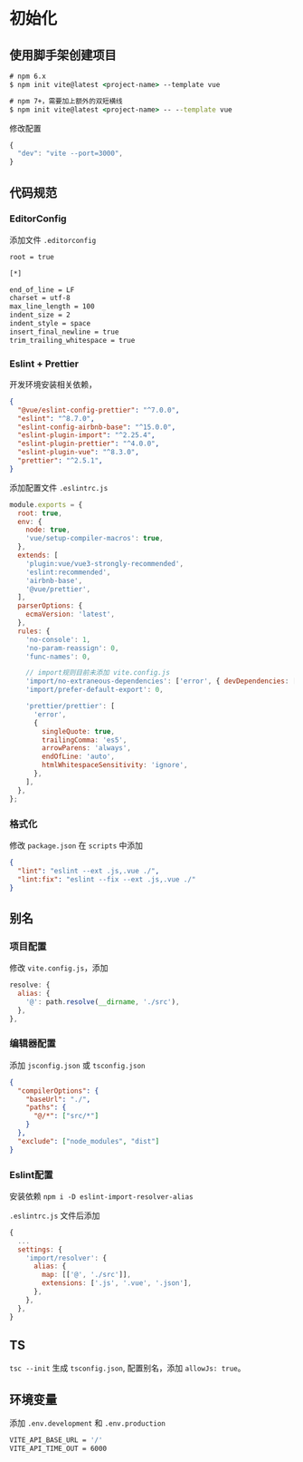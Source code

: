 # 初始化

## 使用脚手架创建项目

```cmd
# npm 6.x
$ npm init vite@latest <project-name> --template vue

# npm 7+，需要加上额外的双短横线
$ npm init vite@latest <project-name> -- --template vue
```

修改配置

```js
{
  "dev": "vite --port=3000",
}
```

## 代码规范

### EditorConfig

添加文件 `.editorconfig`

```bash
root = true

[*]

end_of_line = LF
charset = utf-8
max_line_length = 100
indent_size = 2
indent_style = space
insert_final_newline = true
trim_trailing_whitespace = true
```

### Eslint + Prettier

开发环境安装相关依赖，

```json
{
  "@vue/eslint-config-prettier": "^7.0.0",
  "eslint": "^8.7.0",
  "eslint-config-airbnb-base": "^15.0.0",
  "eslint-plugin-import": "^2.25.4",
  "eslint-plugin-prettier": "^4.0.0",
  "eslint-plugin-vue": "^8.3.0",
  "prettier": "^2.5.1",
}
```

添加配置文件 `.eslintrc.js`

```js
module.exports = {
  root: true,
  env: {
    node: true,
    'vue/setup-compiler-macros': true,
  },
  extends: [
    'plugin:vue/vue3-strongly-recommended',
    'eslint:recommended',
    'airbnb-base',
    '@vue/prettier',
  ],
  parserOptions: {
    ecmaVersion: 'latest',
  },
  rules: {
    'no-console': 1,
    'no-param-reassign': 0,
    'func-names': 0,

    // import规则目前未添加 vite.config.js
    'import/no-extraneous-dependencies': ['error', { devDependencies: ['**/vite.config.js'] }],
    'import/prefer-default-export': 0,

    'prettier/prettier': [
      'error',
      {
        singleQuote: true,
        trailingComma: 'es5',
        arrowParens: 'always',
        endOfLine: 'auto',
        htmlWhitespaceSensitivity: 'ignore',
      },
    ],
  },
};
```

### 格式化

修改 `package.json` 在 `scripts` 中添加

```json
{
  "lint": "eslint --ext .js,.vue ./",
  "lint:fix": "eslint --fix --ext .js,.vue ./"
}
```

## 别名

### 项目配置

修改 `vite.config.js`，添加

```js
resolve: {
  alias: {
    '@': path.resolve(__dirname, './src'),
  },
},
```

### 编辑器配置

添加 `jsconfig.json` 或 `tsconfig.json`

```json
{
  "compilerOptions": {
    "baseUrl": "./",
    "paths": {
      "@/*": ["src/*"]
    }
  },
  "exclude": ["node_modules", "dist"]
}
```

### Eslint配置

安装依赖 `npm i -D eslint-import-resolver-alias`

`.eslintrc.js` 文件后添加

```js
{
  ...
  settings: {
    'import/resolver': {
      alias: {
        map: [['@', './src']],
        extensions: ['.js', '.vue', '.json'],
      },
    },
  },
}
```

## TS

`tsc --init` 生成 `tsconfig.json`, 配置别名，添加 `allowJs: true`。

## 环境变量

添加 `.env.development` 和 `.env.production`

```bash
VITE_API_BASE_URL = '/'
VITE_API_TIME_OUT = 6000
```

